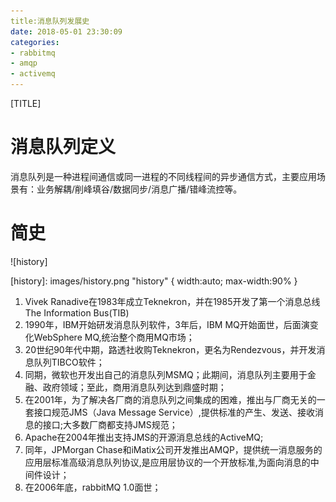 ```yaml
---
title:消息队列发展史
date: 2018-05-01 23:30:09
categories:
- rabbitmq
- amqp
- activemq
---
```

[TITLE]

# 消息队列定义 

  消息队列是一种进程间通信或同一进程的不同线程间的异步通信方式，主要应用场景有：业务解耦/削峰填谷/数据同步/消息广播/错峰流控等。
  
# 简史
![history]

[history]: images/history.png "history" { width:auto; max-width:90% }


1. Vivek Ranadive在1983年成立Teknekron，并在1985开发了第一个消息总线The Information Bus(TIB)
2. 1990年，IBM开始研发消息队列软件，3年后，IBM MQ开始面世，后面演变化WebSphere MQ,统治整个商用MQ市场；
3. 20世纪90年代中期，路透社收购Teknekron，更名为Rendezvous，并开发消息队列TIBCO软件；
4. 同期，微软也开发出自己的消息队列MSMQ；此期间，消息队列主要用于金融、政府领域；至此，商用消息队列达到鼎盛时期；
5. 在2001年，为了解决各厂商的消息队列之间集成的困难，推出与厂商无关的一套接口规范JMS（Java Message Service）,提供标准的产生、发送、接收消息的接口;大多数厂商都支持JMS规范；
6. Apache在2004年推出支持JMS的开源消息总线的ActiveMQ;
7. 同年，JPMorgan Chase和iMatix公司开发推出AMQP，提供统一消息服务的应用层标准高级消息队列协议,是应用层协议的一个开放标准,为面向消息的中间件设计；
8. 在2006年底，rabbitMQ 1.0面世；



